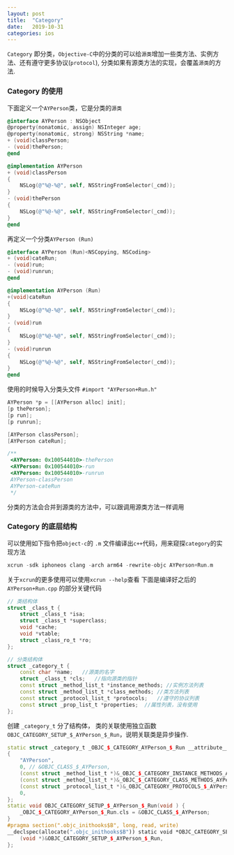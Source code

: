 ```yaml
---
layout: post
title:  "Category"
date:   2019-10-31
categories: ios
---
```


`Category` 即分类，`Objective-C`中的分类的可以给`源类`增加一些类方法、实例方法、还有遵守更多协议(`protocol`), 分类如果有源类方法的实现，会覆盖`源类`的方法.

### Category 的使用
下面定义一个`AYPerson`类，它是分类的`源类`
```objectivec
@interface AYPerson : NSObject
@property(nonatomic, assign) NSInteger age;
@property(nonatomic, strong) NSString *name;
+ (void)classPerson;
- (void)thePerson;
@end

@implementation AYPerson
+ (void)classPerson
{
    NSLog(@"%@-%@", self, NSStringFromSelector(_cmd));
}
- (void)thePerson
{
    NSLog(@"%@-%@", self, NSStringFromSelector(_cmd));
}
@end
```
再定义一个分类`AYPerson (Run)`
```objectivec
@interface AYPerson (Run)<NSCopying, NSCoding>
+ (void)cateRun;
- (void)run;
- (void)runrun;
@end

@implementation AYPerson (Run)
+(void)cateRun
{
    NSLog(@"%@-%@", self, NSStringFromSelector(_cmd));
}
- (void)run
{
    NSLog(@"%@-%@", self, NSStringFromSelector(_cmd));
}
- (void)runrun
{
    NSLog(@"%@-%@", self, NSStringFromSelector(_cmd));
}
@end
```
使用的时候导入分类头文件 `#import "AYPerson+Run.h"`
```objectivec
AYPerson *p = [[AYPerson alloc] init];
[p thePerson];
[p run];
[p runrun];

[AYPerson classPerson];
[AYPerson cateRun];

/**
 <AYPerson: 0x100544010>-thePerson
 <AYPerson: 0x100544010>-run
 <AYPerson: 0x100544010>-runrun
 AYPerson-classPerson
 AYPerson-cateRun
 */
```
分类的方法会合并到源类的方法中，可以跟调用源类方法一样调用

### Category 的底层结构
可以使用如下指令把`object-c`的 `.m` 文件编译出`c++`代码，用来窥探`category`的实现方法
```c
xcrun -sdk iphoneos clang -arch arm64 -rewrite-objc AYPerson+Run.m
```
关于`xcrun`的更多使用可以使用`xcrun --help`查看
下面是编译好之后的 `AYPerson+Run.cpp` 的部分关键代码

```cpp
// 类结构体
struct _class_t {
	struct _class_t *isa;
	struct _class_t *superclass;
	void *cache;
	void *vtable;
	struct _class_ro_t *ro;
};

// 分类结构体
struct _category_t {
	const char *name;   //源类的名字
	struct _class_t *cls;   //指向源类的指针
	const struct _method_list_t *instance_methods; //实例方法列表
	const struct _method_list_t *class_methods; //类方法列表
	const struct _protocol_list_t *protocols;   //遵守的协议列表
	const struct _prop_list_t *properties;  //属性列表，没有使用
};
```
创建 `_category_t` 分了结构体， 类的关联使用独立函数`OBJC_CATEGORY_SETUP_$_AYPerson_$_Run`，说明关联类是异步操作.
```cpp
static struct _category_t _OBJC_$_CATEGORY_AYPerson_$_Run __attribute__ ((used, section ("__DATA,__objc_const"))) = 
{
	"AYPerson",
	0, // &OBJC_CLASS_$_AYPerson,
	(const struct _method_list_t *)&_OBJC_$_CATEGORY_INSTANCE_METHODS_AYPerson_$_Run,
	(const struct _method_list_t *)&_OBJC_$_CATEGORY_CLASS_METHODS_AYPerson_$_Run,
	(const struct _protocol_list_t *)&_OBJC_CATEGORY_PROTOCOLS_$_AYPerson_$_Run,
	0,
};
static void OBJC_CATEGORY_SETUP_$_AYPerson_$_Run(void ) {
	_OBJC_$_CATEGORY_AYPerson_$_Run.cls = &OBJC_CLASS_$_AYPerson;
}
#pragma section(".objc_inithooks$B", long, read, write)
__declspec(allocate(".objc_inithooks$B")) static void *OBJC_CATEGORY_SETUP[] = {
	(void *)&OBJC_CATEGORY_SETUP_$_AYPerson_$_Run,
};

```
